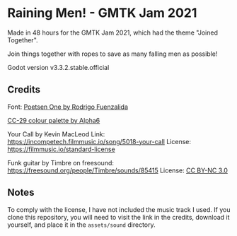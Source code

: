 # Raining Men! - GMTK Jam 2021

Made in 48 hours for the GMTK Jam 2021, which had the theme "Joined Together".

Join things together with ropes to save as many falling men as possible!

Godot version v3.3.2.stable.official

## Credits

Font: [Poetsen One by Rodrigo Fuenzalida](www.dafont.com/poetsen-one.font)

[CC-29 colour palette by Alpha6](https://lospec.com/palette-list/cc-29)

Your Call by Kevin MacLeod
Link: https://incompetech.filmmusic.io/song/5018-your-call
License: https://filmmusic.io/standard-license

Funk guitar by Timbre on freesound: https://freesound.org/people/Timbre/sounds/85415
License: [CC BY-NC 3.0](https://creativecommons.org/licenses/by-nc/3.0/legalcode)

## Notes

To comply with the license, I have not included the music track I used.
If you clone this repository, you will need to visit the link in the credits, download it yourself, and place it in the `assets/sound` directory.


